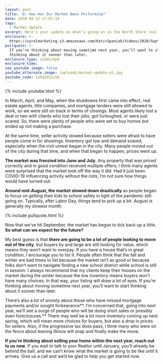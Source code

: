 ```yaml
---
layout: post
title: 'Q: How Has Our Market Been Performing?'
date: 2020-09-22 17:07:14
tags:
  - Market Update
excerpt: Here’s your update on what’s going on in the North Shore real estate market.
enclosure: >-
  https://vyralmarketing.s3.amazonaws.com/Kati+Spaniak/Videos/2020/September/Q-+How+Has+Our+Market+Been+Performing_.mp4
pullquote: >-
  If you’re thinking about moving sometime next year, you’ll want to start
  thinking about it sooner than later.
enclosure_type: video/mp4
enclosure_time:
use_youtube_image: false
youtube_alternate_image: /uploads/market-update-yt.jpg
youtube_code: 11Oq2OIxcSQ
---
```


{% include youtube.html %}

In March, April, and May, when the shutdowns first came into effect, real estate agents, title companies, and mortgage lenders were still allowed to work, so we were still on track in terms of closings. Most agents likely lost a deal or two with clients who lost their jobs, got furloughed, or were just scared. So, there were plenty of people who were set to buy homes but ended up not making a purchase.

At the same time, seller activity slowed because sellers were afraid to have people come in for showings. Inventory got low and demand soared, especially when the civil unrest began in the city. Many people moved out of the city during that time, and when that began to happen, prices went up.

**The market was frenzied into June and July.** Any property that was priced correctly and in good condition received multiple offers; I think many agents were surprised that the market took off the way it did. Had it just been COVID-19 influencing activity without the riots, I’m not sure how things would have turned out.&nbsp;

**Around mid-August, the market slowed down drastically** as people began to focus on getting their kids to school safely in light of the pandemic still going on. Typically, after Labor Day, things tend to pick up a bit. August is generally my slowest month.

{% include pullquote.html %}

Now that we’ve hit September, the market has begun to tick back up a little. **So what can we expect for the future?**

My best guess is that **there are going to be a lot of people looking to move out of the city**, but buyers by and large are still looking for value, which means they won’t want to overpay. If you have a house that’s in great condition, I encourage you to list it. People often think that the fall and winter are bad times to list because the market isn’t as good or because folks don’t want to navigate finding a new school district while school is still in session. I always recommend that my clients keep their houses on the market during the winter because the low inventory means buyers won’t have many choices. In that way, your listing will draw a lot of eyes. If you’re thinking about moving sometime next year, you’ll want to start thinking about it sooner than later.

There’s also a lot of anxiety about those who have missed mortgage payments and/or sought forbearance**. I’m concerned that, going into next year, we’ll see a surge of people who will be doing short sales or possibly even foreclosures.** There may well be a lot more inventory coming up next spring, which will mean more choices for buyers, but also a drop in prices for sellers. Also, if the progressive tax does pass, I think many who were on the fence about leaving Illinois will snap and finally make the move.

**If you’re thinking about selling your home within the next year, reach out to us now**. If you wait to talk to your Realtor until January, you’ll already be behind the ball, and we can’t know what the market is going to be like until it arrives. Give us a call and we’d be glad to help you get started now.